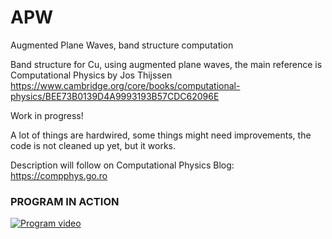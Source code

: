 # APW
Augmented Plane Waves, band structure computation

Band structure for Cu, using augmented plane waves, the main reference is Computational Physics by Jos Thijssen
https://www.cambridge.org/core/books/computational-physics/BEE73B0139D4A9993193B57CDC62096E

Work in progress!

A lot of things are hardwired, some things might need improvements, the code is not cleaned up yet, but it works.

Description will follow on Computational Physics Blog: https://compphys.go.ro


### PROGRAM IN ACTION

[![Program video](https://img.youtube.com/vi/4qOcv9kfnYw/0.jpg)](https://youtu.be/4qOcv9kfnYw)


